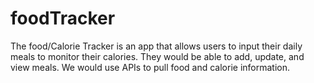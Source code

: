 # foodTracker
The food/Calorie Tracker is an app that allows users to input their daily meals to monitor their calories. They would be able to add, update, and view meals. We would use APIs to pull food and calorie information.

